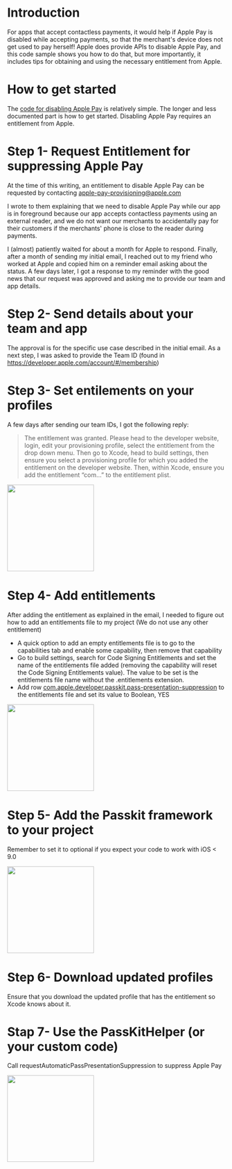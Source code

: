 Introduction
=================

For apps that accept contactless payments, it would help if Apple Pay is disabled while accepting payments, so that the merchant's device does not get used to pay herself!
Apple does provide APIs to disable Apple Pay, and this code sample shows you how to do that, but more importantly, it includes tips for obtaining and using the necessary entitlement from Apple.


How to get started
==================

The [code for disabling Apple Pay](https://developer.apple.com/documentation/passkit/pkpasslibrary/1617078-requestautomaticpasspresentation) is relatively simple. The longer and less documented part is how to get started.
Disabling Apple Pay requires an entitlement from Apple.


Step 1- Request Entitlement for suppressing Apple Pay
=====================================================

At the time of this writing, an entitlement to disable Apple Pay can be requested by contacting apple-pay-provisioning@apple.com

I wrote to them explaining that we need to disable Apple Pay while our app is in foreground because our app accepts contactless payments using an external reader, and we do not want our merchants to accidentally pay for their customers if the merchants' phone is close to the reader during payments.

I (almost) patiently waited for about a month for Apple to respond. Finally, after a month of sending my initial email, I reached out to my friend who worked at Apple and copied him on a reminder email asking about the status. A few days later, I got a response to my reminder with the good news that our request was approved and asking me to provide our team and app details.

Step 2- Send details about your team and app
============================================

The approval is for the specific use case described in the initial email. As a next step, I was asked to provide the Team ID (found in https://developer.apple.com/account/#/membership)

Step 3- Set entilements on your profiles
========================================

A few days after sending our team IDs, I got the following reply:

> The entitlement was granted. Please head to the developer website, login, edit your provisioning profile, select the entitlement from the drop down menu.
> Then go to Xcode, head to build settings, then ensure you select a provisioning profile for which you added the entitlement on the developer website.
> Then, within Xcode, ensure you add the entitlement “com…” to the entitlement plist.

<img src="http://www.codereviewcache.com/wp-content/uploads/2018/02/ApplePaySuppressionEntitlement.png" width="200">

Step 4- Add entitlements
========================

After adding the entitlement as explained in the email, I needed to figure out how to add an entitlements file to my project (We do not use any other entitlement)

* A quick option to add an empty entitlements file is to go to the capabilities tab and enable some capability, then remove that capability
* Go to build settings, search for Code Signing Entitlements and set the name of the entitlements file added (removing the capability will reset the Code Signing Entitlements value). The value to be set is the entitlements file name without the .entitlements extension.
* Add row [com.apple.developer.passkit.pass-presentation-suppression](https://developer.apple.com/library/content/documentation/Miscellaneous/Reference/EntitlementKeyReference/ApplePayandPassKitEntitlements/ApplePayandPassKitEntitlements.html) to the entitlements file and set its value to Boolean, YES

<img src="http://www.codereviewcache.com/wp-content/uploads/2018/02/Entitlements.png" width="200">

Step 5- Add the Passkit framework to your project
=================================================

Remember to set it to optional if you expect your code to work with iOS < 9.0

<img src="http://www.codereviewcache.com/wp-content/uploads/2018/02/PasskitOptional.png" width="200">


Step 6- Download updated profiles
=================================

Ensure that you download the updated profile that has the entitlement so Xcode knows about it.


Stap 7- Use the PassKitHelper (or your custom code)
===================================================

Call requestAutomaticPassPresentationSuppression to suppress Apple Pay

<img src="http://www.codereviewcache.com/wp-content/uploads/2018/02/ApplePayNotAvailableMessage.png" width="200">

